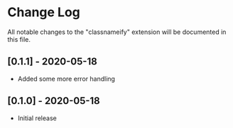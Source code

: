 # Change Log

All notable changes to the "classnameify" extension will be documented in this file.

## [0.1.1] - 2020-05-18

- Added some more error handling

## [0.1.0] - 2020-05-18

- Initial release
